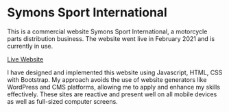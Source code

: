 # Symons Sport International

This is a commercial website Symons Sport International, a motorcycle parts distribution business. The website went live in February 2021 and is currently in use.

[Live Website](https://www.symons-sport.co.za/)

I have designed and implemented this website using Javascript, HTML, CSS with Bootstrap. My approach avoids the use of website generators like WordPress and CMS platforms, allowing me to apply and enhance my skills effectively. These sites are reactive and present well on all mobile devices as well as full-sized computer screens.
